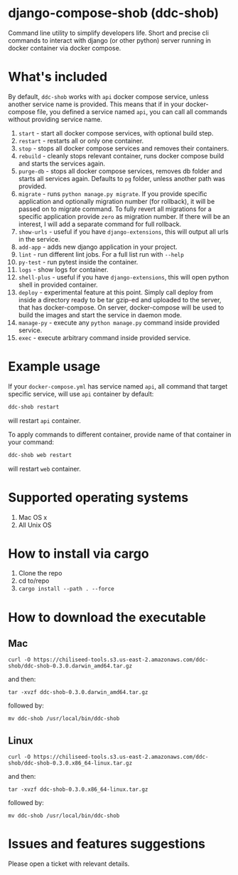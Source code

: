 # django-compose-shob (ddc-shob)
Command line utility to simplify developers life. Short and precise cli commands to interact with django (or other python) server running in docker container via docker compose.


# What's included

By default, `ddc-shob` works with `api` docker compose service, unless another service name is provided.
This means that if in your docker-compose file, you defined a service named `api`, you can call all commands
without providing service name.

1. `start` - start all docker compose services, with optional build step.
2. `restart` - restarts all or only one container. 
3. `stop` - stops all docker compose services and removes their containers.
4. `rebuild` - cleanly stops relevant container, runs docker compose build and starts the services again.
5. `purge-db` - stops all docker compose services, removes db folder and starts all services again. Defaults to `pg` folder, unless another path was provided.
6. `migrate` - runs `python manage.py migrate`. If you provide specific application and optionally migration number (for rollback), it will be passed on to migrate command. To fully revert all migrations for a specific application provide `zero` as migration number.
If there will be an interest, I will add a separate command for full rollback. 
7. `show-urls` - useful if you have `django-extensions`, this will output all urls in the service.
8. `add-app` - adds new django application in your project.
9. `lint` - run different lint jobs. For a full list run with `--help`
10. `py-test` - run pytest inside the container.
11. `logs` - show logs for container.
12. `shell-plus` - useful if you have `django-extensions`, this will open python shell in provided container.
13. `deploy` - experimental feature at this point. Simply call deploy from inside a directory ready to be tar gzip-ed and uploaded to the server, that has docker-compose. 
On server, docker-compose will be used to build the images and start the service in daemon mode.
14. `manage-py` - execute any `python manage.py` command inside provided service.
15. `exec` - execute arbitrary command inside provided service.

# Example usage

If your `docker-compose.yml` has service named `api`, all command that target specific service, will use `api` container by default:

```bash
ddc-shob restart
```

will restart `api` container.

To apply commands to different container, provide name of that container in your command:

```bash
ddc-shob web restart
```

will restart `web` container.

# Supported operating systems

1. Mac OS x
2. All Unix OS

# How to install via cargo

1. Clone the repo
2. cd to/repo
3. `cargo install --path . --force`


# How to download the executable

## Mac

``curl -O https://chiliseed-tools.s3.us-east-2.amazonaws.com/ddc-shob/ddc-shob-0.3.0.darwin_amd64.tar.gz``

and then:

``tar -xvzf ddc-shob-0.3.0.darwin_amd64.tar.gz``

followed by:

``mv ddc-shob /usr/local/bin/ddc-shob``

## Linux

``curl -O https://chiliseed-tools.s3.us-east-2.amazonaws.com/ddc-shob/ddc-shob-0.3.0.x86_64-linux.tar.gz``

and then:

``tar -xvzf ddc-shob-0.3.0.x86_64-linux.tar.gz``

followed by:

``mv ddc-shob /usr/local/bin/ddc-shob``


# Issues and features suggestions

Please open a ticket with relevant details.
